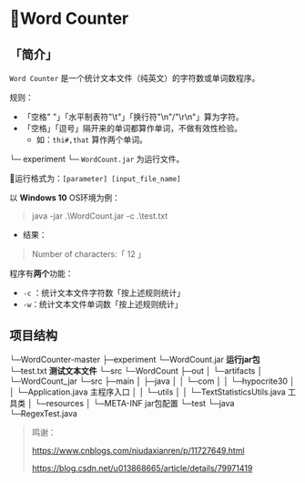 # 🍬Word Counter

## 「简介」

`Word Counter` 是一个统计文本文件（纯英文）的字符数或单词数程序。

规则：

- 「空格" "」「水平制表符"\t"」「换行符"\n"/"\r\n"」算为字符。
- 「空格」「逗号」隔开来的单词都算作单词，不做有效性检验。
  - 如：`thi#,that` 算作两个单词。

└─ experiment
    └─ `WordCount.jar` 为运行文件。

📌运行格式为：`[parameter] [input_file_name]`

以 **Windows 10** OS环境为例：

> java -jar .\WordCount.jar -c .\test.txt
- 结果：
> Number of characters:「 12 」



程序有**两个**功能：

- `-c` ：统计文本文件字符数「按上述规则统计」
- `-w`：统计文本文件单词数「按上述规则统计」

## 项目结构

└─WordCounter-master
    ├─experiment
        └─WordCount.jar **运行jar包**
        └─test.txt **测试文本文件**
    └─src
        └─WordCount
            ├─out
            │  └─artifacts
            │      └─WordCount_jar
            └─src
                ├─main
                │  ├─java
                │  │  └─com
                │  │      └─hypocrite30
                │  │		  └─Application.java 主程序入口
                │  │          └─utils
                │  │		    └─TextStatisticsUtils.java 工具类
                │  └─resources
                │      └─META-INF jar包配置
                └─test
                    └─java
                        └─RegexTest.java





> 鸣谢：
>
> https://www.cnblogs.com/niudaxianren/p/11727649.html
>
> https://blog.csdn.net/u013868665/article/details/79971419



